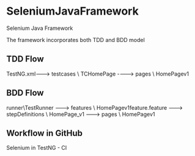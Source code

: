 # SeleniumJavaFramework
Selenium Java Framework

The framework incorporates both TDD and BDD model

TDD Flow 
---------

TestNG.xml---> testcases \ TCHomePage ----> pages \ HomePagev1

BDD Flow
--------
runner\TestRunner ---> features \ HomePagev1feature.feature ---> stepDefinitions \ HomePage_v1 ---> pages \ HomePagev1

Workflow in GitHub
-----------
Selenium in TestNG - CI
